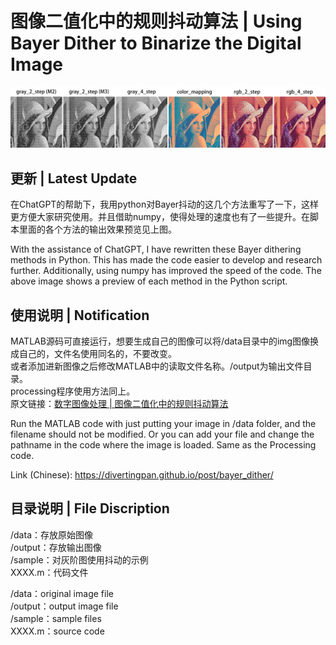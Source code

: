 # 图像二值化中的规则抖动算法 | Using Bayer Dither to Binarize the Digital Image

<div align="center">
   <img src="https://github.com/divertingPan/Bayer_Dither/blob/master/sample/fig_0.jpg" >
</div>

## 更新 | Latest Update
在ChatGPT的帮助下，我用python对Bayer抖动的这几个方法重写了一下，这样更方便大家研究使用。并且借助numpy，使得处理的速度也有了一些提升。在脚本里面的各个方法的输出效果预览见上图。

With the assistance of ChatGPT, I have rewritten these Bayer dithering methods in Python. This has made the code easier to develop and research further. Additionally, using numpy has improved the speed of the code. The above image shows a preview of each method in the Python script.


## 使用说明 | Notification
MATLAB源码可直接运行，想要生成自己的图像可以将/data目录中的img图像换成自己的，文件名使用同名的，不要改变。<br>
或者添加进新图像之后修改MATLAB中的读取文件名称。/output为输出文件目录。<br>
processing程序使用方法同上。<br>
原文链接：<a href="https://divertingpan.github.io/post/bayer_dither/" target="_blank">数字图像处理 | 图像二值化中的规则抖动算法</a><br>

Run the MATLAB code with just putting your image in /data folder, and the filename should not be modified. 
Or you can add your file and change the pathname in the code where the image is loaded. 
Same as the Processing code.

Link (Chinese): https://divertingpan.github.io/post/bayer_dither/

## 目录说明 | File Discription
/data：存放原始图像<br>
/output：存放输出图像<br>
/sample：对灰阶图使用抖动的示例<br>
XXXX.m：代码文件<br>

/data：original image file<br>
/output：output image file<br>
/sample：sample files<br>
XXXX.m：source code<br>
